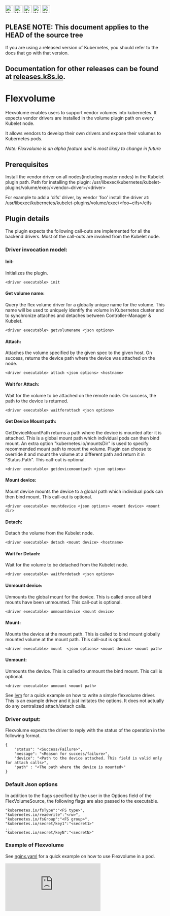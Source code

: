 <!-- BEGIN MUNGE: UNVERSIONED_WARNING -->

<!-- BEGIN STRIP_FOR_RELEASE -->

<img src="http://kubernetes.io/kubernetes/img/warning.png" alt="WARNING"
     width="25" height="25">
<img src="http://kubernetes.io/kubernetes/img/warning.png" alt="WARNING"
     width="25" height="25">
<img src="http://kubernetes.io/kubernetes/img/warning.png" alt="WARNING"
     width="25" height="25">
<img src="http://kubernetes.io/kubernetes/img/warning.png" alt="WARNING"
     width="25" height="25">
<img src="http://kubernetes.io/kubernetes/img/warning.png" alt="WARNING"
     width="25" height="25">

<h2>PLEASE NOTE: This document applies to the HEAD of the source tree</h2>

If you are using a released version of Kubernetes, you should
refer to the docs that go with that version.

Documentation for other releases can be found at
[releases.k8s.io](http://releases.k8s.io).
</strong>
--

<!-- END STRIP_FOR_RELEASE -->

<!-- END MUNGE: UNVERSIONED_WARNING -->

# Flexvolume

Flexvolume enables users to support vendor volumes into kubernetes. It expects vendor drivers are installed in the volume plugin path on every Kubelet node.

It allows vendors to develop their own drivers and expose their volumes to Kubernetes pods.

*Note: Flexvolume is an alpha feature and is most likely to change in future*

## Prerequisites

Install the vendor driver on all nodes(including master nodes) in the Kubelet plugin path. Path for installing the plugin: /usr/libexec/kubernetes/kubelet-plugins/volume/exec/\<vendor~driver\>/\<driver\>

For example to add a 'cifs' driver, by vendor 'foo' install the driver at: /usr/libexec/kubernetes/kubelet-plugins/volume/exec/\<foo~cifs\>/cifs

## Plugin details

The plugin expects the following call-outs are implemented for all the backend drivers. Most of the call-outs are invoked from the Kubelet node.

### Driver invocation model:

#### Init:
Initializes the plugin.

```
<driver executable> init
```

#### Get volume name:
Query the flex volume driver for a globally unique name for the volume. This name will be used to uniquely identify the volume in Kubernetes cluster and to synchronize attaches and detaches between Controller-Manager & Kubelet.

```
<driver executable> getvolumename <json options>
```

#### Attach:
Attaches the volume specified by the given spec to the given host. On success, returns the device path where the device was attached on the node.

```
<driver executable> attach <json options> <hostname>
```

#### Wait for Attach:
Wait for the volume to be attached on the remote node. On success, the path to the device is returned.

```
<driver executable> waitforattach <json options>
```

#### Get Device Mount path:
GetDeviceMountPath returns a path where the device is mounted after it is attached. This is a global mount path which individual pods can then bind mount.
An extra option "kubernetes.io/mountsDir" is used to specify recommended mount path to mount the volume. Plugin can choose to override it and mount the volume at a different path and return it in "Status.Path". This call-out is optional.

```
<driver executable> getdevicemountpath <json options>
```

#### Mount device:
Mount device mounts the device to a global path which individual pods can then bind mount. This call-out is optional.

```
<driver executable> mountdevice <json options> <mount device> <mount dir>
```

#### Detach:
Detach the volume from the Kubelet node.

```
<driver executable> detach <mount device> <hostname>
```

#### Wait for Detach:
Wait for the volume to be detached from the Kubelet node.

```
<driver executable> waitfordetach <json options>
```

#### Unmount device:
Unmounts the global mount for the device. This is called once all bind mounts have been unmounted. This call-out is optional.

```
<driver executable> unmountdevice <mount device>
```

#### Mount:
Mounts the device at the mount path. This is called to bind mount globally mounted volume at the mount path. This call-out is optional.

```
<driver executable> mount  <json options> <mount device> <mount path>
```

#### Unmount:
Unmounts the device. This is called to unmount the bind mount. This call is optional.

```
<driver executable> unmount <mount path>
```

See [lvm](lvm) for a quick example on how to write a simple flexvolume driver. This is an example driver and it just imitates the options. It does not actually do any centralized attach/detach calls.

### Driver output:

Flexvolume expects the driver to reply with the status of the operation in the
following format.

```
{
	"status": "<Success/Failure>",
	"message": "<Reason for success/failure>",
	"device": "<Path to the device attached. This field is valid only for attach calls>",
	"path" : "<The path where the device is mounted>"
}
```

### Default Json options

In addition to the flags specified by the user in the Options field of the FlexVolumeSource, the following flags are also passed to the executable.

```
"kubernetes.io/fsType":"<FS type>",
"kubernetes.io/readwrite":"<rw>",
"kubernetes.io/fsGroup":"<FS group>",
"kubernetes.io/secret/key1":"<secret1>"
...
"kubernetes.io/secret/keyN":"<secretN>"
```

### Example of Flexvolume

See [nginx.yaml](nginx.yaml) for a quick example on how to use Flexvolume in a pod.

<!-- BEGIN MUNGE: GENERATED_ANALYTICS -->
[![Analytics](https://kubernetes-site.appspot.com/UA-36037335-10/GitHub/examples/volumes/flexvolume/README.md?pixel)]()
<!-- END MUNGE: GENERATED_ANALYTICS -->
